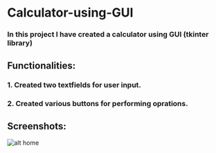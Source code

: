 # Calculator-using-GUI

### In this project I have created a calculator using GUI (tkinter library)

## Functionalities:

### 1. Created two textfields for user input.
### 2. Created various buttons for performing oprations.

## Screenshots:
 ![alt home](https://j019.github.io/Calculator-using-GUI/calc.png)
